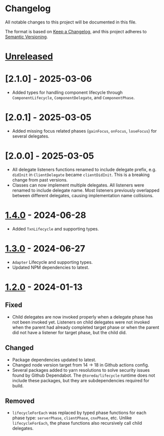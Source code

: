 # Changelog

All notable changes to this project will be documented in this file.

The format is based on [Keep a Changelog](https://keepachangelog.com/en/1.0.0/),
and this project adheres to [Semantic Versioning](https://semver.org/spec/v2.0.0.html).

# [Unreleased]

# [2.1.0] - 2025-03-06
* Added types for handling component lifecycle through `ComponentLifecycle`, `ComponentDelegate`, and `ComponentPhase`.

# [2.0.1] - 2025-03-05
* Added missing focus related phases (`gainFocus`, `onFocus`, `loseFocus`) for several delegates.

# [2.0.0] - 2025-03-05
* All delegate listeners functions renamed to include delegate prefix, e.g. `didInit` in `ClientDelegate` became `clientDidInit`. This is a breaking change from past versions.
* Classes can now implement multiple delegates. All listeners were renamed to include delegate name. Most listeners previously overlapped between different delegates, causing implementation name collisions.

# [1.4.0] - 2024-06-28
* Added `TxnLifecycle` and supporting types.

# [1.3.0] - 2024-06-27

* `Adapter` Lifecycle and supporting types.
* Updated NPM dependencies to latest.

# [1.2.0] - 2024-01-13

## Fixed
* Child delegates are now invoked properly when a delegate phase has not been invoked yet. Listeners on child delegates were not invoked when the parent had already completed target phase or when the parent did not have a listener for target phase, but the child did.

## Changed
* Package dependencies updated to latest.
* Changed node version target from 14 -> 18 in Github actions config.
* Several packages added to yarn resolutions to solve security issues found by Github Dependabot. The `@toreda/lifecycle` runtime does not  include these packages, but they are subdependencies required for build.

## Removed
* `lifecycleForEach` was replaced by typed phase functions for each phase type: `serverPhase`, `clientPhase`, `cnxPhase`, etc. Unlike `lifecycleForEach`, the phase functions also recursively call child delegates.

[unreleased]: https://github.com/toreda/lifecycle/compare/v1.4.0...HEAD
[1.4.0]: https://github.com/toreda/lifecycle/compare/v1.3.0...v1.4.0
[1.3.0]: https://github.com/toreda/lifecycle/compare/v1.2.0...v1.3.0
[1.2.0]: https://github.com/toreda/lifecycle/compare/v0.0.0...v1.2.0

